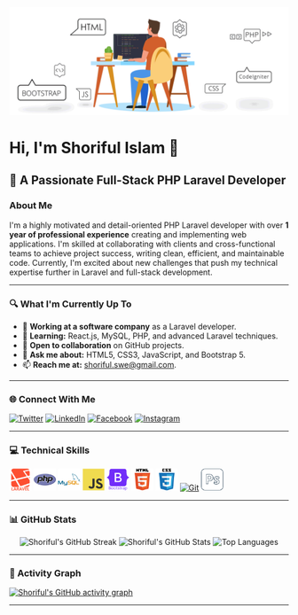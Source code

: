 ![A passionate full-stack web developer (Laravel)](https://github.com/shoriful-Islamm/shoriful-islamm/blob/main/programer.gif)

# Hi, I'm Shoriful Islam 👋  
## 🚀 A Passionate Full-Stack PHP Laravel Developer  


### About Me  
I'm a highly motivated and detail-oriented PHP Laravel developer with over **1 year of professional experience** creating and implementing web applications. I'm skilled at collaborating with clients and cross-functional teams to achieve project success, writing clean, efficient, and maintainable code. Currently, I'm excited about new challenges that push my technical expertise further in Laravel and full-stack development.

---

### 🔍 What I'm Currently Up To  
- 🔭 **Working at a software company** as a Laravel developer.  
- 🌱 **Learning:** React.js, MySQL, PHP, and advanced Laravel techniques.  
- 👯 **Open to collaboration** on GitHub projects.  
- 💬 **Ask me about:** HTML5, CSS3, JavaScript, and Bootstrap 5.  
- 📫 **Reach me at:** [shoriful.swe@gmail.com](mailto:shoriful.swe@gmail.com).  

---

### 🌐 Connect With Me  
<p align="left">
<a href="https://twitter.com/shorifu46209592" target="blank"><img src="https://raw.githubusercontent.com/rahuldkjain/github-profile-readme-generator/master/src/images/icons/Social/twitter.svg" alt="Twitter" width="40" height="40"/></a>
<a href="https://linkedin.com/in/shoriful-islam-66b9211a7" target="blank"><img src="https://raw.githubusercontent.com/rahuldkjain/github-profile-readme-generator/master/src/images/icons/Social/linked-in-alt.svg" alt="LinkedIn" width="40" height="40"/></a>
<a href="https://fb.com/shoriful.mee" target="blank"><img src="https://raw.githubusercontent.com/rahuldkjain/github-profile-readme-generator/master/src/images/icons/Social/facebook.svg" alt="Facebook" width="40" height="40"/></a>
<a href="https://instagram.com/__shoriful_islam_" target="blank"><img src="https://raw.githubusercontent.com/rahuldkjain/github-profile-readme-generator/master/src/images/icons/Social/instagram.svg" alt="Instagram" width="40" height="40"/></a>
</p>  

---

### 💻 Technical Skills  
<p align="left">
<a href="https://laravel.com/" target="_blank"><img src="https://raw.githubusercontent.com/devicons/devicon/master/icons/laravel/laravel-plain-wordmark.svg" alt="Laravel" width="40" height="40"/></a>
<a href="https://www.php.net" target="_blank"><img src="https://raw.githubusercontent.com/devicons/devicon/master/icons/php/php-original.svg" alt="PHP" width="40" height="40"/></a>
<a href="https://www.mysql.com/" target="_blank"><img src="https://raw.githubusercontent.com/devicons/devicon/master/icons/mysql/mysql-original-wordmark.svg" alt="MySQL" width="40" height="40"/></a>
<a href="https://developer.mozilla.org/en-US/docs/Web/JavaScript" target="_blank"><img src="https://raw.githubusercontent.com/devicons/devicon/master/icons/javascript/javascript-original.svg" alt="JavaScript" width="40" height="40"/></a>
<a href="https://getbootstrap.com" target="_blank"><img src="https://raw.githubusercontent.com/devicons/devicon/master/icons/bootstrap/bootstrap-plain-wordmark.svg" alt="Bootstrap" width="40" height="40"/></a>
<a href="https://www.w3.org/html/" target="_blank"><img src="https://raw.githubusercontent.com/devicons/devicon/master/icons/html5/html5-original-wordmark.svg" alt="HTML5" width="40" height="40"/></a>
<a href="https://www.w3schools.com/css/" target="_blank"><img src="https://raw.githubusercontent.com/devicons/devicon/master/icons/css3/css3-original-wordmark.svg" alt="CSS3" width="40" height="40"/></a>
<a href="https://git-scm.com/" target="_blank"><img src="https://www.vectorlogo.zone/logos/git-scm/git-scm-icon.svg" alt="Git" width="40" height="40"/></a>
<a href="https://www.photoshop.com/en" target="_blank"><img src="https://raw.githubusercontent.com/devicons/devicon/master/icons/photoshop/photoshop-line.svg" alt="Photoshop" width="40" height="40"/></a>
</p>

---

### 📊 GitHub Stats  
<p align="center">
<img src="https://github-readme-streak-stats.herokuapp.com/?user=shoriful-islamm&theme=radical" alt="Shoriful's GitHub Streak" />
<img src="https://github-readme-stats.vercel.app/api?username=shoriful-islamm&show_icons=true&theme=radical" alt="Shoriful's GitHub Stats" />
<img src="https://github-readme-stats.vercel.app/api/top-langs/?username=shoriful-islamm&layout=compact&theme=radical" alt="Top Languages" />
</p>

---

### 🌟 Activity Graph  
[![Shoriful's GitHub activity graph](https://github-readme-activity-graph.vercel.app/graph?username=shoriful-islamm&theme=react-dark)](https://github.com/shoriful-islamm)

---
